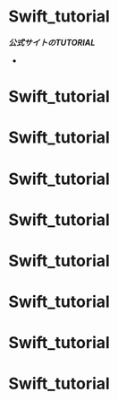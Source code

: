 # Swift_tutorial

***公式サイトのTUTORIAL***
* [](https://developer.apple.com/library/content/referencelibrary/GettingStarted/DevelopiOSAppsSwift/index.html#//apple_ref/doc/uid/TP40015214-CH2-SW1)
# Swift_tutorial
# Swift_tutorial
# Swift_tutorial
# Swift_tutorial
# Swift_tutorial
# Swift_tutorial
# Swift_tutorial
# Swift_tutorial
